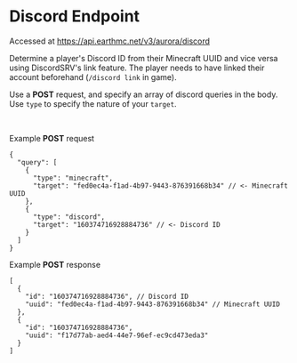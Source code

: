 # Discord Endpoint
Accessed at https://api.earthmc.net/v3/aurora/discord

Determine a player's Discord ID from their Minecraft UUID and vice versa using DiscordSRV's link feature.
The player needs to have linked their account beforehand (`/discord link` in game).

Use a **POST** request, and specify an array of discord queries in the body.
Use `type` to specify the nature of your `target`.

<br>

Example **POST** request
```json5
{
  "query": [
    {
      "type": "minecraft",
      "target": "fed0ec4a-f1ad-4b97-9443-876391668b34" // <- Minecraft UUID
    },
    {
      "type": "discord",
      "target": "160374716928884736" // <- Discord ID 
    }
  ]
}
```

Example **POST** response
```json5
[
  {
    "id": "160374716928884736", // Discord ID 
    "uuid": "fed0ec4a-f1ad-4b97-9443-876391668b34" // Minecraft UUID
  },
  {
    "id": "160374716928884736",
    "uuid": "f17d77ab-aed4-44e7-96ef-ec9cd473eda3"
  }
]
```